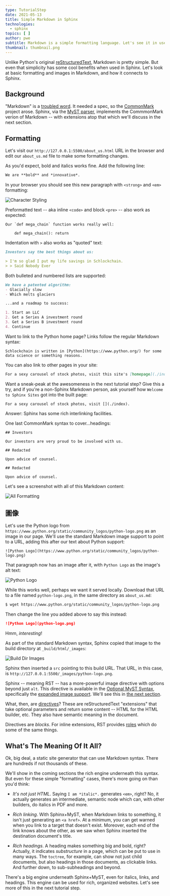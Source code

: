```yaml
---
type: TutorialStep
date: 2021-05-13
title: Simple Markdown in Sphinx
technologies:
  - sphinx
topics: [ ]
author: pwe
subtitle: Markdown is a simple formatting language. Let's see it in use in Sphinx.
thumbnail: thumbnail.png
---
```


Unlike Python's original [reStructuredText](https://docutils.sourceforge.io/rst.html), Markdown is pretty simple. But even that simplicity has some cool benefits when used in Sphinx. Let's look at basic formatting and images in Markdown, and how it connects to Sphinx.

## Background

"Markdown" is a [troubled word](https://arstechnica.com/information-technology/2014/10/markdown-throwdown-what-happens-when-foss-software-gets-corporate-backing/). It needed a spec, so the [CommonMark](https://commonmark.org) project arose. Sphinx, via the [MyST parser](https://myst-parser.readthedocs.io/en/latest/), implements the CommmonMark verion of Markdown -- with extensions atop that which we'll discuss in the next section.

## Formatting

Let's visit our `http://127.0.0.1:5500/about_us.html` URL in the browser and edit our `about_us.md` file to make some formatting changes.

As you'd expect, bold and italics works fine. Add the following line:

```markdown
We are **bold** and *innovative*.
```

In your browser you should see this new paragraph with `<strong>` and `<em>` formatting:

![Character Styling](character_styling.png)

Preformatted text -- aka inline `<code>` and block `<pre>` -- also work as expected:

~~~
Our `def mega_chain` function works really well:

    def mega_chain(): return
~~~

Indentation with `>` also works as "quoted" text:

```markdown
Investors say the best things about us:

> I'm so glad I put my life savings in Schlockchain.
> > Said Nobody Ever
```

Both bulleted and numbered lists are supported:

```markdown
We have a patented algorithm:
- Glacially slow
- Which melts glaciers

...and a roadmap to success:

1. Start an LLC
2. Get a Series A investment round
3. Get a Series B investment round
4. Continue
```

Want to link to the Python home page? Links follow the regular Markdown syntax:

```
Schlockchain is written in [Python](https://www.python.org/) for some 
data science or something reasons.
```

You can also link to other pages in your site:

```markdown
For a sexy carousel of stock photos, visit this site's [homepage](./index).
```

Want a sneak-peak at the awesomeness in the next tutorial step? Give this a try, and if you're a non-Sphinx Markdown person, ask yourself how `Welcome to Sphinx Sites` got into the built page:

```
For a sexy carousel of stock photos, visit [](./index).
```

Answer: Sphinx has some rich interlinking facilities.

One last CommonMark syntax to cover...headings:

```
## Investors

Our investors are very proud to be involved with us.

## Redacted

Upon advice of counsel.

## Redacted

Upon advice of counsel.
```

Let's see a screenshot with all of this Markdown content:

![All Formatting](all_formatting.png)

## 圖像

Let's use the Python logo from `https://www.python.org/static/community_logos/python-logo.png` as an image in our page. We'll use the standard Markdown image support to point to a URL, adding this after our text about Python support:

```
![Python Logo](https://www.python.org/static/community_logos/python-logo.png)
```

That paragraph now has an image after it, with `Python Logo` as the image's alt text:

![Python Logo](logo.png)

While this works well, perhaps we want it served locally. Download that URL to a file named `python-logo.png`, in the same directory as `about_us.md`:

```bash
$ wget https://www.python.org/static/community_logos/python-logo.png
```

Then change the line you added above to say this instead:

```markdown
![Python Logo](python-logo.png)
```

Hmm, *interesting*!

As part of the standard Markdown syntax, Sphinx copied that image to the build directory at `_build/html/_images`:

![Build Dir Images](build_dir_image.png)

Sphinx then inserted a `src` pointing to this build URL. That URL, in this case, is `http://127.0.0.1:5500/_images/python-logo.png`.

Sphinx -- meaning RST -- has a more-powerful image directive with options beyond just `alt`. This directive is available in the [Optional MyST Syntax](https://myst-parser.readthedocs.io/en/latest/using/syntax-optional.html), specifically the [expanded image support](https://myst-parser.readthedocs.io/en/latest/using/syntax-optional.html#syntax-images). We'll see this in [the next section](../more_authoring/).

What, then, are [directives](https://www.sphinx-doc.org/en/master/usage/restructuredtext/directives.html)? These are reStructuredText "extensions" that take optional parameters and return some content -- HTML for the HTML builder, etc. They also have semantic meaning in the document.

Directives are *blocks*. For inline extensions, RST provides [roles](https://www.sphinx-doc.org/en/master/usage/restructuredtext/roles.html) which do some of the same things.

## What's The Meaning Of It All?

Ok, big deal, a static site generator that can use Markdown syntax. There are hundreds if not thousands of these.

We'll show in the coming sections the rich engine underneath this syntax. But even for these simple "formatting" cases, there's more going on than you'd think:

- *It's not just HTML*. Saying `I am *italic*.` generates `<em>`, right? No, it actually generates an intermediate, semantic node which can, with other builders, do italics in PDF and more.

- *Rich linking*. With Sphinx+MyST, when Markdown links to something, it isn't just generating an `<a href>`. At a minimum, you can get warned when you link to a target that doesn't exist. Moreover, each end of the link knows about the other, as we saw when Sphinx inserted the destination document's title.

- *Rich headings*. A heading makes something big and bold, right? Actually, it indicates *substructure* in a page, which can be put to use in many ways. The `toctree`, for example, can show not just child documents, but also headings in those documents, as clickable links. And further down, to sub-subheadings and beyond.

There's a big engine underneath Sphinx+MyST, even for italics, links, and headings. This engine can be used for rich, organized websites. Let's see more of this in the next tutorial step.

